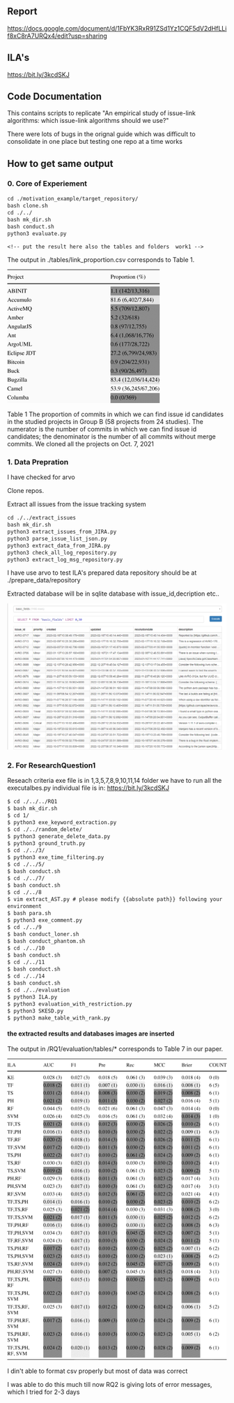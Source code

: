 ## Report

https://docs.google.com/document/d/1FbYK3RxR91ZSd1Yz1CQF5dV2dHfLLif8xC8rA7URQx4/edit?usp=sharing

## ILA's  
https://bit.ly/3kcdSKJ

## Code Documentation 

This contains scripts to replicate "An empirical study of issue-link algorithms: which issue-link algorithms should we use?"


There were lots of bugs in the orignal guide which was difficult to consolidate in one place but testing one repo at a time works 

## How to get same output

### 0. Core of Experiement

```
cd ./motivation_example/target_repository/
bash clone.sh
cd ./../
bash mk_dir.sh
bash conduct.sh
python3 evaluate.py
```

    <!-- put the result here also the tables and folders  work1 -->
The output in ./tables/link_proportion.csv
corresponds to Table 1. 

![research question 1 result](https://github.com/thisismrsanjay/emperical-study-replication-ise/blob/master/table1.png?raw=true)



Table 1 The proportion of commits in which we can find issue id candidates in the studied projects in Group B (58 projects from 24 studies). The numerator is the number of commits in which we can find issue id candidates; the denominator is the number of all commits without merge commits. We cloned all the projects on Oct. 7, 2021


### 1. Data Prepration

<!-- Put arvo data here work2-->
I have checked for arvo 

Clone repos.





Extract all issues from the issue tracking system

```
cd ./../extract_issues
bash mk_dir.sh
python3 extract_issues_from_JIRA.py                  
python3 parse_issue_list_json.py             
python3 extract_data_from_JIRA.py
python3 check_all_log_repository.py
python3 extract_log_msg_repository.py         
```

I have use arvo to test ILA's 
prepared data repository should be at ./prepare_data/repository 

Extracted database will be in sqlite database with issue_id,decription etc..

![database](https://github.com/thisismrsanjay/emperical-study-replication-ise/blob/master/database.png?raw=true)


### 2. For ResearchQuestion1

Reseach criteria exe file is in 1,3,5,7,8,9,10,11,14 folder we have to run all the executalbes.py 
individual file is in: https://bit.ly/3kcdSKJ 

```
$ cd ./../../RQ1
$ bash mk_dir.sh
$ cd 1/
$ python3 exe_keyword_extraction.py
$ cd ./../random_delete/
$ python3 generate_delete_data.py
$ python3 ground_truth.py
$ cd ./../3/
$ python3 exe_time_filtering.py
$ cd ./../5/
$ bash conduct.sh
$ cd ./../7/
$ bash conduct.sh
$ cd ./../8
$ vim extract_AST.py # please modify {{absolute path}} following your environment
$ bash para.sh
$ python3 exe_comment.py
$ cd ./../9
$ bash conduct_loner.sh
$ bash conduct_phantom.sh
$ cd ./../10
$ bash conduct.sh
$ cd ./../11
$ bash conduct.sh
$ cd ./../14
$ bash conduct.sh
$ cd ./../evaluation
$ python3 ILA.py
$ python3 evaluation_with_restriction.py
$ python3 SKESD.py
$ python3 make_table_with_rank.py
```

#### the extracted results and databases images are inserted



The output in /RQ1/evaluation/tables/*
corresponds to Table 7 in our paper.
 
![research question 1 result](https://github.com/thisismrsanjay/emperical-study-replication-ise/blob/master/table7.png?raw=true)


I din't able to format csv properly but most of data was correct 

I was able to do this much till now RQ2 is giving lots of error messages,
which I  tried for 2-3 days 